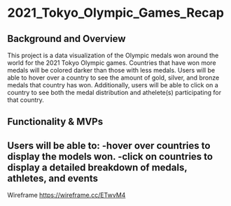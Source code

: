 # 2021_Tokyo_Olympic_Games_Recap

## Background and Overview

This project is a data visualization of the Olympic medals won around the world for the 2021 Tokyo Olympic games. Countries that have won more medals will be colored darker than those with less medals. Users will be able to hover over a country to see the amount of gold, silver, and bronze medals that country has won. Additionally, users will be able to click on a country to see both the medal distribution and athelete(s) participating for that country.

## Functionality & MVPs
Users will be able to:
-hover over countries to display the models won.
-click on countries to display a detailed breakdown of medals, athletes, and events
-

Wireframe
https://wireframe.cc/ETwvM4
